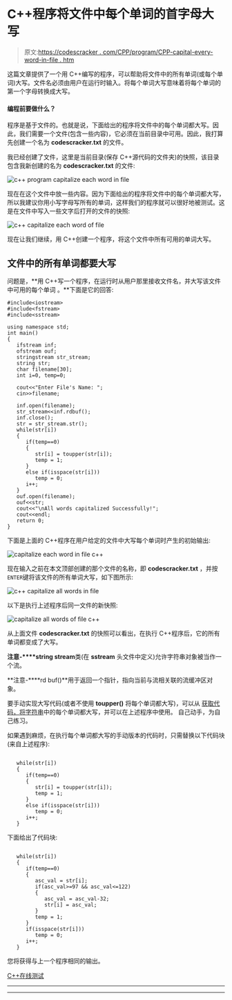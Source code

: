# C++程序将文件中每个单词的首字母大写

> 原文:[https://codescracker . com/CPP/program/CPP-capital-every-word-in-file . htm](https://codescracker.com/cpp/program/cpp-capitalize-every-word-in-file.htm)

这篇文章提供了一个用 C++编写的程序，可以帮助将文件中的所有单词(或每个单词)大写。文件名必须由用户在运行时输入。将每个单词大写意味着将每个单词的第一个字母转换成大写。

#### 编程前要做什么？

程序是基于文件的。也就是说，下面给出的程序将文件中的每个单词都大写。因此，我们需要一个文件(包含一些内容)，它必须在当前目录中可用。因此，我打算先创建一个名为 **codescracker.txt** 的文件。

我已经创建了文件，这里是当前目录(保存 C++源代码的文件夹)的快照，该目录包含我新创建的名为 **codescracker.txt** 的文件:

![c++ program capitalize each word in file](../Images/af594151f2151402361fd6ebe98e8fa7.png)

现在在这个文件中放一些内容。因为下面给出的程序将文件中的每个单词都大写，所以我建议你用小写字母写所有的单词，这样我们的程序就可以很好地被测试。这是在文件中写入一些文字后打开的文件的快照:

![c++ capitalize each word of file](../Images/c118538b41b06155f06e0538e65a3366.png)

现在让我们继续，用 C++创建一个程序，将这个文件中所有可用的单词大写。

## 文件中的所有单词都要大写

问题是，**用 C++写一个程序，在运行时从用户那里接收文件名，并大写该文件中可用的每个单词 。**下面是它的回答:

```
#include<iostream>
#include<fstream>
#include<sstream>

using namespace std;
int main()
{
   ifstream inf;
   ofstream ouf;
   stringstream str_stream;
   string str;
   char filename[30];
   int i=0, temp=0;

   cout<<"Enter File's Name: ";
   cin>>filename;

   inf.open(filename);
   str_stream<<inf.rdbuf();
   inf.close();
   str = str_stream.str();
   while(str[i])
   {
      if(temp==0)
      {
         str[i] = toupper(str[i]);
         temp = 1;
      }
      else if(isspace(str[i]))
         temp = 0;
      i++;
   }
   ouf.open(filename);
   ouf<<str;
   cout<<"\nAll words capitalized Successfully!";
   cout<<endl;
   return 0;
}
```

下面是上面的 C++程序在用户给定的文件中大写每个单词时产生的初始输出:

![capitalize each word in file c++](../Images/ea2e2ccf3919871e3393989ba386b5bd.png)

现在输入之前在本文顶部创建的那个文件的名称，即 **codescracker.txt** ，并按 `ENTER`键将该文件的所有单词大写，如下图所示:

![c++ capitalize all words in file](../Images/dc2d91e208c596bcdfc0418222367f7c.png)

以下是执行上述程序后同一文件的新快照:

![capitalize all words of file c++](../Images/173001ae120c866ec2ec58926e0fc425.png)

从上面文件 **codescracker.txt** 的快照可以看出，在执行 C++程序后，它的所有单词都变成了大写。

**注意-****string stream**类(在 **sstream** 头文件中定义)允许字符串对象被当作一个流。

**注意-****rd buf()**用于返回一个指针，指向当前与流相关联的流缓冲区对象。

要手动实现大写代码(或者不使用 **toupper()** 将每个单词都大写)，可以从 [获取代码，将字符串](/cpp/program/cpp-capitalize-each-word-in-string.htm)中的每个单词都大写，并可以在上述程序中使用。 自己动手，为自己练习。

如果遇到麻烦，在执行每个单词都大写的手动版本的代码时，只需替换以下代码块(来自上述程序):

```

   while(str[i])
   {
      if(temp==0)
      {
         str[i] = toupper(str[i]);
         temp = 1;
      }
      else if(isspace(str[i]))
         temp = 0;
      i++;
   }
```

下面给出了代码块:

```

   while(str[i])
   {
      if(temp==0)
      {
         asc_val = str[i];
         if(asc_val>=97 && asc_val<=122)
         {
            asc_val = asc_val-32;
            str[i] = asc_val;
         }
         temp = 1;
      }
      if(isspace(str[i]))
         temp = 0;
      i++;
   }
```

您将获得与上一个程序相同的输出。

[C++在线测试](/exam/showtest.php?subid=3)

* * *

* * *